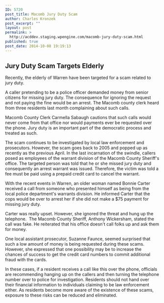 ```yaml
---
ID: 5720
post_title: Macomb Jury Duty Scam
author: Charles Kronzek
post_excerpt: ""
layout: post
permalink: >
  http://acddev.staging.wpengine.com/macomb-jury-duty-scam.html
published: true
post_date: 2014-10-08 19:19:13
---
```

<h2>Jury Duty Scam Targets Elderly</h2>
Recently, the elderly of Warren have been targeted for a scam related to jury duty.

A caller pretending to be a police officer demanded money from senior citizens for missing jury duty. The consequence for ignoring the request and not paying the fine would be an arrest. The Macomb county clerk heard from three residents last month complaining about such calls.<!--more-->

Macomb County Clerk Carmella Sabaugh cautions that such calls would never come from that office nor would payments ever be requested over the phone. Jury duty is an important part of the democratic process and treated as such.

The scam continues to be investigated by local law enforcement and prosecutors. However, the scam goes back to 2005 and popped up as recently as the previous April. In the last incarnation of the swindle, callers posed as employees of the warrant division of the Macomb County Sheriff's office. The targeted person was told that he or she missed jury duty and consequently an arrest warrant was issued. Therefore, the victim was told a fee must be paid using a prepaid credit card to cancel the warrant.

With the recent events in Warren, an older woman named Bonnie Carter received a call from someone who presented himself as being from the local police department's warrants division. He informed Carter that the cops would be over to arrest her if she did not make a $75 payment for missing jury duty.

Carter was really upset. However, she ignored the threat and hung up the telephone.  The Macomb County Sheriff, Anthony Wickersham, stated the call was fake. He reiterated that his office doesn't call folks up and ask them for money.

One local assistant prosecutor, Suzanne Faunce, seemed surprised that such a low amount of money is being requested during these scams. However, she expressed that one possibility may be to increase the chances of success to get the credit card numbers to commit additional fraud with the cards.

In these cases, if a resident receives a call like this over the phone, officials are recommending hanging up on the callers and then turning the telephone number over to police for investigation. Residents should not hand over their financial information to individuals claiming to be law enforcement either. As residents become more aware of the existence of these scams, exposure to these risks can be reduced and eliminated.

&nbsp;